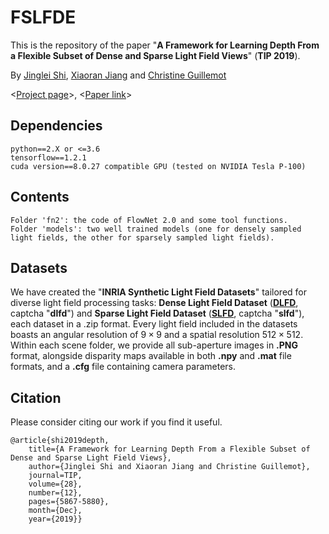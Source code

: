 # FSLFDE

This is the repository of the paper "__A Framework for Learning Depth From a Flexible Subset of Dense and Sparse Light Field Views__"  (__TIP 2019__).

By [Jinglei Shi](https://jingleishi.github.io/),  [Xiaoran Jiang](https://scholar.google.com/citations?hl=zh-CN&user=zvdY0EcAAAAJ&view_op=list_works&sortby=pubdate)  and  [Christine Guillemot](https://people.rennes.inria.fr/Christine.Guillemot/)

<[Project page](http://clim.inria.fr/research/FlexDepthEstim/index.html)>,   <[Paper link](https://ieeexplore.ieee.org/document/8743559)>

## Dependencies
```
python==2.X or <=3.6
tensorflow==1.2.1
cuda version==8.0.27 compatible GPU (tested on NVIDIA Tesla P-100)
```

## Contents
```
Folder 'fn2': the code of FlowNet 2.0 and some tool functions.
Folder 'models': two well trained models (one for densely sampled light fields, the other for sparsely sampled light fields).
```

## Datasets
We have created the "__INRIA Synthetic Light Field Datasets__" tailored for diverse light field processing tasks: __Dense Light Field Dataset__ ([__DLFD__](https://pan.baidu.com/s/1tywF8hcgx4i5IDRQKIEV_A), captcha "__dlfd__") and __Sparse Light Field Dataset__ ([__SLFD__](https://pan.baidu.com/s/1jzFkTfJyx2XhkpF6nItoBQ), captcha "__slfd__"), each dataset in a .zip format. Every light field included in the datasets boasts an angular resolution of $9 \times 9$ and a spatial resolution $512 \times 512$. Within each scene folder, we provide all sub-aperture images in __.PNG__ format, alongside disparity maps available in both __.npy__ and __.mat__ file formats, and a __.cfg__ file containing camera parameters.


## Citation
Please consider citing our work if you find it useful.
```
@article{shi2019depth,
    title={A Framework for Learning Depth From a Flexible Subset of Dense and Sparse Light Field Views},
    author={Jinglei Shi and Xiaoran Jiang and Christine Guillemot},
    journal=TIP,
    volume={28},
    number={12},
    pages={5867-5880},
    month={Dec},
    year={2019}}
```
